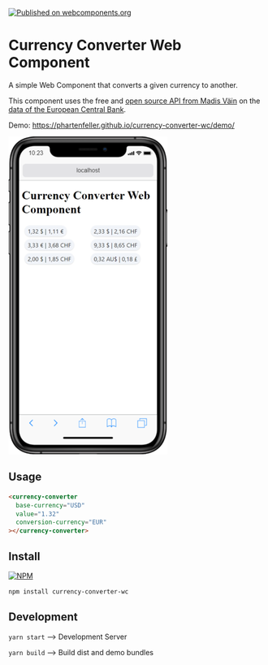 [![Published on webcomponents.org](https://img.shields.io/badge/webcomponents.org-published-blue.svg)](https://www.webcomponents.org/element/currency-converter-wc)

# Currency Converter Web Component

A simple Web Component that converts a given currency to another.

This component uses the free and [open source API from Madis Väin](https://exchangeratesapi.io/) on the [data of the European Central Bank](https://www.ecb.europa.eu/stats/policy_and_exchange_rates/euro_reference_exchange_rates/html/index.en.html).

Demo: https://phartenfeller.github.io/currency-converter-wc/demo/

![demo](./assets/demo-screenshot.png)

## Usage

<!--
```
<custom-element-demo>
  <template>
    <script src="demo/index.js"></script>
    <next-code-block></next-code-block>
  </template>
</custom-element-demo>
```
-->

```html
<currency-converter
  base-currency="USD"
  value="1.32"
  conversion-currency="EUR"
></currency-converter>
```

## Install

[![NPM](https://nodei.co/npm/currency-converter-wc.png)](https://nodei.co/npm/currency-converter-wc/)

```sh
npm install currency-converter-wc
```

## Development

`yarn start` --> Development Server

`yarn build` --> Build dist and demo bundles
